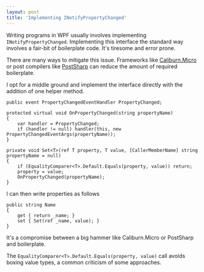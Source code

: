 ```yaml
---
layout: post  
title: 'Implementing INotifyPropertyChanged'
---
```

Writing programs in WPF usually involves implementing `INotifyPropertyChanged`. Implementing this interface the standard way involves a fair-bit of boilerplate code. It's tiresome and error prone. 

There are many ways to mitigate this issue. Frameworks like [Caliburn.Micro](http://caliburnmicro.com/) or post compilers like [PostSharp](http://www.postsharp.net/) can reduce the amount of required boilerplate.

I opt for a middle ground and implement the interface directly with the addition of one helper method.

    public event PropertyChangedEventHandler PropertyChanged;

    protected virtual void OnPropertyChanged(string propertyName)
    {
        var handler = PropertyChanged;
        if (handler != null) handler(this, new PropertyChangedEventArgs(propertyName));
    }
    
    private void Set<T>(ref T property, T value, [CallerMemberName] string propertyName = null)
    {
        if (EqualityComparer<T>.Default.Equals(property, value)) return;
        property = value;
        OnPropertyChanged(propertyName);
    }

I can then write properties as follows

    public string Name
    {
        get { return _name; }
        set { Set(ref _name, value); }
    }

It's a compromise between a big hammer like Caliburn.Micro or PostSharp and boilerplate. 

The `EqualityComparer<T>.Default.Equals(property, value)` call avoids boxing value types, a common criticism of some approaches.